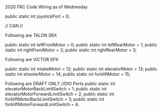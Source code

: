 # 
2020 FRC Code
Wiring as of Wednesday

public static int joystickPort = 0;

// CAN //

Following are TALON SRX

public static int leftFrontMotor = 0; 
public static int leftRearMotor = 1;
public static int rightFrontMotor = 2;
public static int rightRearMotor = 3;

Following are VICTOR SPX

public static int intakeMotor = 12;
public static int elevatorMotor = 13;
public static int shooterMotor = 14;
public static int forkliftMotor = 15;

Following are DRAFT ONLY
//DIO Ports
public static int elevatorMotorBackLimitSwitch = 1;
public static int elevatorMotorForwardLimitSwitch = 2;
public static int forkliftMotorBackLimitSwitch = 3;
public static int forkliftMotorForwardLimitSwitch = 4;

